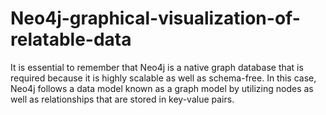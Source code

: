 # Neo4j-graphical-visualization-of-relatable-data
It is essential to remember that Neo4j is a native graph database that is required because it is highly scalable as well as schema-free. In this case, Neo4j follows a data model known as a graph model by utilizing nodes as well as relationships that are stored in key-value pairs.
